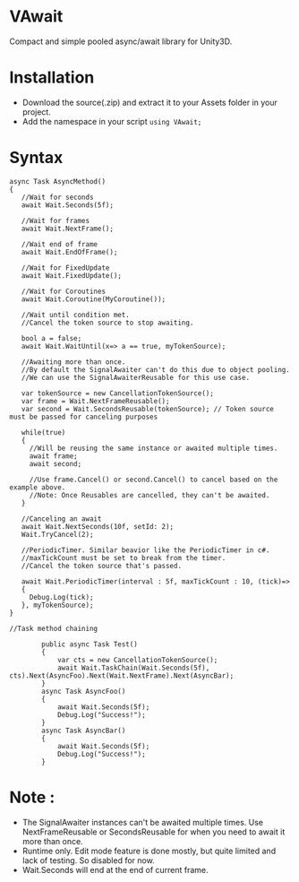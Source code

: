 # VAwait
 Compact and simple pooled async/await library for Unity3D.  
# Installation  
- Download the source(.zip) and extract it to your Assets folder in your project.
- Add the namespace in your script `using VAwait;`  
# Syntax  
```
async Task AsyncMethod()
{
   //Wait for seconds
   await Wait.Seconds(5f);
   
   //Wait for frames
   await Wait.NextFrame();

   //Wait end of frame
   await Wait.EndOfFrame();

   //Wait for FixedUpdate
   await Wait.FixedUpdate();
   
   //Wait for Coroutines
   await Wait.Coroutine(MyCoroutine());

   //Wait until condition met.
   //Cancel the token source to stop awaiting.

   bool a = false;
   await Wait.WaitUntil(x=> a == true, myTokenSource);

   //Awaiting more than once.
   //By default the SignalAwaiter can't do this due to object pooling.
   //We can use the SignalAwaiterReusable for this use case.
 
   var tokenSource = new CancellationTokenSource();
   var frame = Wait.NextFrameReusable();
   var second = Wait.SecondsReusable(tokenSource); // Token source must be passed for canceling purposes
 
   while(true)
   {
     //Will be reusing the same instance or awaited multiple times.
     await frame;
     await second;
 
     //Use frame.Cancel() or second.Cancel() to cancel based on the example above.
     //Note: Once Reusables are cancelled, they can't be awaited.
   }

   //Canceling an await
   await Wait.NextSeconds(10f, setId: 2);
   Wait.TryCancel(2);

   //PeriodicTimer. Similar beavior like the PeriodicTimer in c#.
   //maxTickCount must be set to break from the timer.
   //Cancel the token source that's passed.

   await Wait.PeriodicTimer(interval : 5f, maxTickCount : 10, (tick)=>
   {
     Debug.Log(tick);
   }, myTokenSource);
}

//Task method chaining

        public async Task Test()
        {
            var cts = new CancellationTokenSource();
            await Wait.TaskChain(Wait.Seconds(5f), cts).Next(AsyncFoo).Next(Wait.NextFrame).Next(AsyncBar);
        }
        async Task AsyncFoo()
        {
            await Wait.Seconds(5f);
            Debug.Log("Success!");
        }
        async Task AsyncBar()
        {
            await Wait.Seconds(5f);
            Debug.Log("Success!");
        }
```
# Note :  
- The SignalAwaiter instances can't be awaited multiple times. Use NextFrameReusable or SecondsReusable for when you need to await it more than once.
- Runtime only. Edit mode feature is done mostly, but quite limited and lack of testing. So disabled for now.
- Wait.Seconds will end at the end of current frame.
